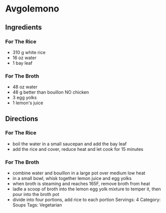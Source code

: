 # Avgolemono
## Ingredients
### For The Rice
- 310 g white rice
- 16 oz water
- 1 bay leaf
### For The Broth
- 48 oz water
- 48 g better than bouillon NO chicken
- 3 egg yolks
- 1 lemon's juice
## Directions
### For The Rice
- boil the water in a small saucepan and add the bay leaf
- add the rice and cover, reduce heat and let cook for 15 minutes
### For The Broth
- combine water and bouillon in a large pot over medium low heat
- in a small bowl, whisk together lemon juice and egg yolks
- when broth is steaming and reaches 165F, remove broth from heat
- ladle a scoop of broth into the lemon egg yolk mixture to temper it, then pour into the broth pot
- divide into four portions, add rice to each portion
Servings: 4
Category: Soups
Tags: Vegetarian
